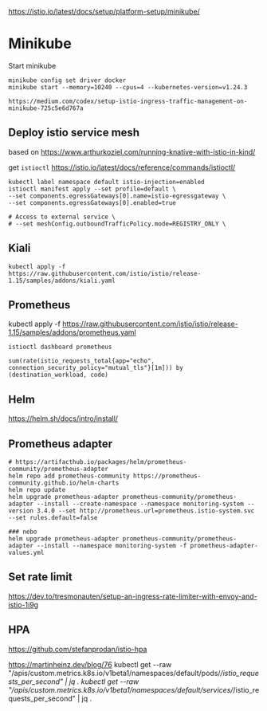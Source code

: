 https://istio.io/latest/docs/setup/platform-setup/minikube/

# Minikube

Start minikube

```
minikube config set driver docker
minikube start --memory=10240 --cpus=4 --kubernetes-version=v1.24.3
```

```
https://medium.com/codex/setup-istio-ingress-traffic-management-on-minikube-725c5e6d767a
```


## Deploy istio service mesh

based on https://www.arthurkoziel.com/running-knative-with-istio-in-kind/

get `istioctl` https://istio.io/latest/docs/reference/commands/istioctl/

```
kubectl label namespace default istio-injection=enabled
istioctl manifest apply --set profile=default \
--set components.egressGateways[0].name=istio-egressgateway \
--set components.egressGateways[0].enabled=true

# Access to external service \
# --set meshConfig.outboundTrafficPolicy.mode=REGISTRY_ONLY \

```

## Kiali

```
kubectl apply -f https://raw.githubusercontent.com/istio/istio/release-1.15/samples/addons/kiali.yaml
```

## Prometheus



kubectl apply -f https://raw.githubusercontent.com/istio/istio/release-1.15/samples/addons/prometheus.yaml

```
istioctl dashboard prometheus
```

```
sum(rate(istio_requests_total{app="echo", connection_security_policy="mutual_tls"}[1m])) by (destination_workload, code)
```

## Helm

https://helm.sh/docs/intro/install/

## Prometheus adapter

```
# https://artifacthub.io/packages/helm/prometheus-community/prometheus-adapter
helm repo add prometheus-community https://prometheus-community.github.io/helm-charts
helm repo update
helm upgrade prometheus-adapter prometheus-community/prometheus-adapter --install --create-namespace --namespace monitoring-system --version 3.4.0 --set http://prometheus.url=prometheus.istio-system.svc  --set rules.default=false

### nebo
helm upgrade prometheus-adapter prometheus-community/prometheus-adapter --install --namespace monitoring-system -f prometheus-adapter-values.yml
```


## Set rate limit


https://dev.to/tresmonauten/setup-an-ingress-rate-limiter-with-envoy-and-istio-1i9g

## HPA

https://github.com/stefanprodan/istio-hpa

https://martinheinz.dev/blog/76
kubectl get --raw "/apis/custom.metrics.k8s.io/v1beta1/namespaces/default/pods/*/istio_requests_per_second"  | jq .
kubectl get --raw "/apis/custom.metrics.k8s.io/v1beta1/namespaces/default/services/*/istio_requests_per_second"  | jq .

